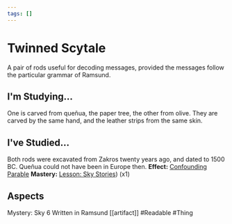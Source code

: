 ```yaml
---
tags: []
---
```

# Twinned Scytale
A pair of rods useful for decoding messages, provided the messages follow the particular grammar of Ramsund.
## I'm Studying...
One is carved from queñua, the paper tree, the other from olive. They are carved by the same hand, and the leather strips from the same skin.
## I've Studied...
Both rods were excavated from Zakros twenty years ago, and dated to 1500 BC. Queñua could not have been in Europe then.
**Effect:** [Confounding Parable](https://uadaf.theevilroot.xyz/rowenarium/element/confounding.parable)
**Mastery:** [Lesson: Sky Stories](https://uadaf.theevilroot.xyz/rowenarium/element/x.sky.stories)) (x1)
## Aspects
Mystery: Sky 6
Written in Ramsund
[[artifact]]
#Readable
#Thing
